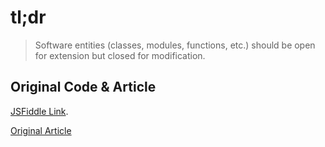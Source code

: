 # tl;dr

> Software entities (classes, modules, functions, etc.) should be open for extension but closed for modification.

## Original Code & Article

[JSFiddle Link](http://jsfiddle.net/derekgreer/Yvhwy/).

[Original Article](http://aspiringcraftsman.com/2011/12/19/solid-javascript-the-openclosed-principle/)